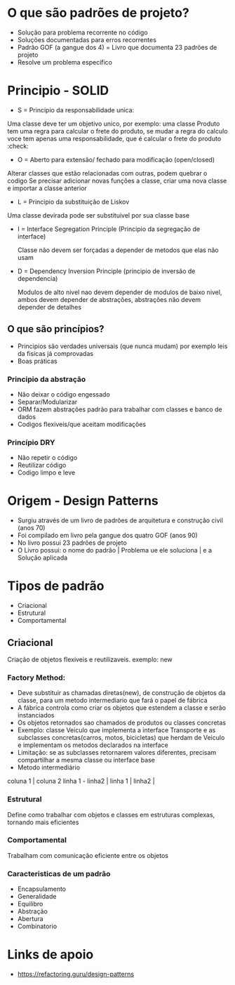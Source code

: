 # O que são padrões de projeto?

- Solução para problema recorrente no código
- Soluções documentadas para erros recorrentes
- Padrão GOF (a gangue dos 4) = Livro que documenta 23 padrões de projeto
- Resolve um problema específico

# Principio - SOLID

- S = Principio da responsabilidade unica:

Uma classe deve ter um objetivo unico, por exemplo: uma classe Produto tem uma regra para calcular o frete do produto, se mudar a regra do calculo voce tem apenas uma responsabilidade, que é calcular o frete do produto :check:

- O = Aberto para extensão/ fechado para modificação (open/closed)

Alterar classes que estão relacionadas com outras, podem quebrar o codigo
Se precisar adicionar novas funções a classe, criar uma nova classe e importar a classe anterior

- L = Principio da substituição de Liskov

Uma classe devirada pode ser substituivel por sua classe base

- I = Interface Segregation Principle (Principio da segregação de interface)

  Classe não devem ser forçadas a depender de metodos que elas não usam

- D = Dependency Inversion Principle (principio de inversão de dependencia)

  Modulos de alto nivel nao devem depender de modulos de baixo nivel, ambos devem depender de abstrações,
  abstrações não devem depender de detalhes

## O que são princípios?

- Principios são verdades universais (que nunca mudam) por exemplo leis da fisicas já comprovadas
- Boas práticas

### Principio da abstração

- Não deixar o código engessado
- Separar/Modularizar
- ORM fazem abstrações padrão para trabalhar com classes e banco de dados
- Codigos flexiveis/que aceitam modificações

### Princípio DRY

- Não repetir o código
- Reutilizar código
- Codigo limpo e leve

# Origem - Design Patterns

- Surgiu através de um livro de padrões de arquitetura e construção civil (anos 70)
- Foi compilado em livro pela gangue dos quatro GOF (anos 90)
- No livro possui 23 padrões de projeto
- O Livro possui: o nome do padrão | Problema ue ele soluciona | e a Solução aplicada

# Tipos de padrão

- Criacional
- Estrutural
- Comportamental

## Criacional

Criação de objetos flexiveis e reutilizaveis. exemplo: new

### Factory Method:

- Deve substituir as chamadas diretas(new), de construção de objetos da classe, para um metodo intermediario que fará o papel de fábrica
- A fábrica controla como criar os objetos que estendem a classe e serão instanciados
- Os objetos retornados sao chamados de produtos ou classes concretas
- Exemplo: classe Veiculo que implementa a interface Transporte e as subclasses concretas(carros, motos, bicicletas) que herdam de Veiculo e implementam os metodos declarados na interface
- Limitação: se as subclasses retornarem valores diferentes, precisam compartilhar a mesma classe ou interface base
- Metodo intermediário

coluna 1 | coluna 2
linha 1 - linha2
| linha 1 | linha2 |

### Estrutural

Define como trabalhar com objetos e classes em estruturas complexas, tornando mais eficientes

### Comportamental

Trabalham com comunicação eficiente entre os objetos

### Caracteristicas de um padrão

- Encapsulamento
- Generalidade
- Equilibro
- Abstração
- Abertura
- Combinatorio

# Links de apoio

- https://refactoring.guru/design-patterns
